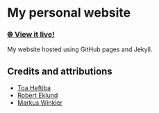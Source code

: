 # My personal website
### [**🌐 View it live!**](https://franthormel.github.io/)

My website hosted using GitHub pages and Jekyll.

## **Credits and attributions** 
* [Toa Heftiba](https://unsplash.com/@heftiba?utm_source=unsplash&utm_medium=referral&utm_content=creditCopyText)
* [Robert Eklund](https://unsplash.com/@roberteklund?utm_source=unsplash&utm_medium=referral&utm_content=creditCopyText)
* [Markus Winkler](https://unsplash.com/@markuswinkler?utm_source=unsplash&utm_medium=referral&utm_content=creditCopyText)
  

